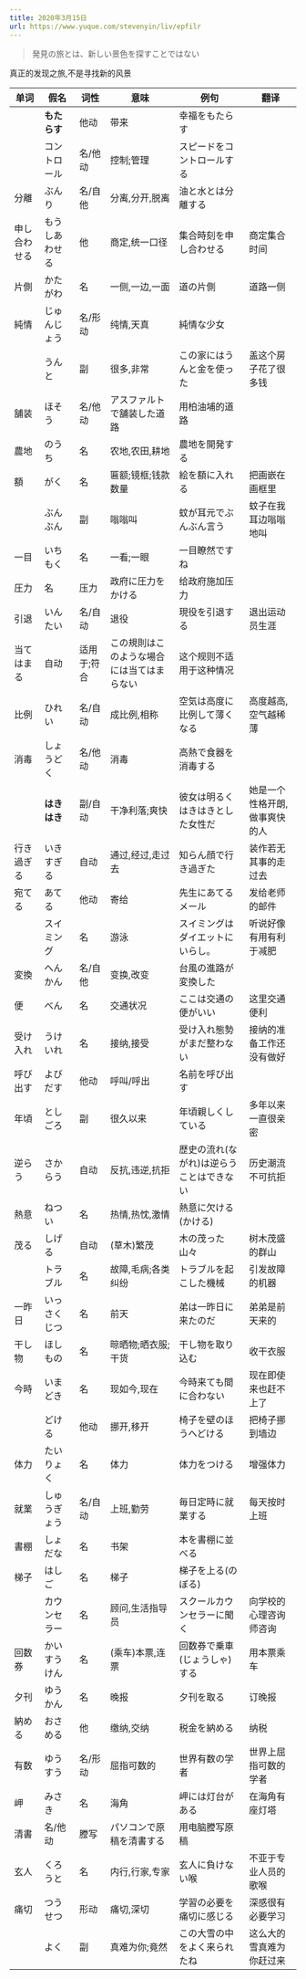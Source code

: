 ```yaml
---
title: 2020年3月15日
url: https://www.yuque.com/stevenyin/liv/epfilr
---
```


> 発見の旅とは、新しい景色を探すことではない

真正的发现之旅,不是寻找新的风景

| 单词 | 假名 | 词性 | 意味 | 例句 | 翻译 |
| --- | --- | --- | --- | --- | --- |
|  | **もたらす** | 他动 | 带来 | 幸福をもたらす |  |
|  | コントロール | 名/他动 | 控制;管理 | スピードをコントロールする |  |
| 分離 | ぶんり | 名/自他 | 分离,分开,脱离 | 油と水とは分離する |  |
| 申し合わせる | もうしあわせる | 他 | 商定,统一口径 | 集合時刻を申し合わせる | 商定集合时间 |
| 片側 | かたがわ | 名 | 一侧,一边,一面 | 道の片側 | 道路一侧 |
| 純情 | じゅんじょう | 名/形动 | 纯情,天真 | 純情な少女 |  |
|  | うんと | 副 | 很多,非常 | この家にはうんと金を使った | 盖这个房子花了很多钱 |
| 舗装 | ほそう | 名/他动 | アスファルトで舗装した道路 | 用柏油埔的道路 |  |
| 農地 | のうち | 名 | 农地,农田,耕地 | 農地を開発する |  |
| 額 | がく | 名 | 匾额;镜框;钱款数量 | 絵を額に入れる | 把画嵌在画框里 |
|  | ぶんぶん | 副 | 嗡嗡叫 | 蚊が耳元でぶんぶん言う | 蚊子在我耳边嗡嗡地叫 |
| 一目 | いちもく | 名 | 一看;一眼 | 一目瞭然ですね |  |
| 圧力 | 名 | 压力 | 政府に圧力をかける | 给政府施加压力 |  |
| 引退 | いんたい | 名/自动 | 退役 | 現役を引退する | 退出运动员生涯 |
| 当てはまる | 自动 | 适用于;符合 | この規則はこのような場合には当てはまらない | 这个规则不适用于这种情况 |  |
| 比例 | ひれい | 名/自动 | 成比例,相称 | 空気は高度に比例して薄くなる | 高度越高,空气越稀薄 |
| 消毒 | しょうどく | 名/他动 | 消毒 | 高熱で食器を消毒する |  |
|  | **はきはき** | 副/自动 | 干净利落;爽快 | 彼女は明るくはきはきとした女性だ | 她是一个性格开朗,做事爽快的人 |
| 行き過ぎる | いきすぎる | 自动 | 通过,经过,走过去 | 知らん顔で行き過ぎた | 装作若无其事的走过去 |
| 宛てる | あてる | 他动 | 寄给 | 先生にあてるメール | 发给老师的邮件 |
|  | スイミング | 名 | 游泳 | スイミングはダイエットにいらし。 | 听说好像有用有利于减肥 |
| 変換 | へんかん | 名/自他 | 变换,改变 | 台風の進路が変換した |  |
| 便 | べん | 名 | 交通状况 | ここは交通の便がいい | 这里交通便利 |
| 受け入れ | うけいれ | 名 | 接纳,接受 | 受け入れ態勢がまだ整わない | 接纳的准备工作还没有做好 |
| 呼び出す | よびだす | 他动 | 呼叫/呼出 | 名前を呼び出す |  |
| 年頃 | としごろ | 副 | 很久以来 | 年頃親しくしている | 多年以来一直很亲密 |
| 逆らう | さからう | 自动 | 反抗,违逆,抗拒 | 歴史の流れ(ながれ)は逆らうことはできない | 历史潮流不可抗拒 |
| 熱意 | ねつい | 名 | 热情,热忱,激情 | 熱意に欠ける(かける) |  |
| 茂る | しげる | 自动 | (草木)繁茂 | 木の茂った山々 | 树木茂盛的群山 |
|  | トラブル | 名 | 故障,毛病;各类纠纷 | トラブルを起こした機械 | 引发故障的机器 |
| 一昨日 | いっさくじつ | 名 | 前天 | 弟は一昨日に来たのだ | 弟弟是前天来的 |
| 干し物 | ほしもの | 名 | 晾晒物;晒衣服;干货 | 干し物を取り込む | 收干衣服 |
| 今時 | いまどき | 名 | 现如今,现在 | 今時来ても間に合わない | 现在即使来也赶不上了 |
|  | どける | 他动 | 挪开,移开 | 椅子を壁のほうへどける | 把椅子挪到墙边 |
| 体力 | たいりょく | 名 | 体力 | 体力をつける | 增强体力 |
| 就業 | しゅうぎょう | 名/自动 | 上班,勤劳 | 毎日定時に就業する | 每天按时上班 |
| 書棚 | しょだな | 名 | 书架 | 本を書棚に並べる |  |
| 梯子 | はしご | 名 | 梯子 | 梯子を上る(のぼる) |  |
|  | カウンセラー | 名 | 顾问,生活指导员 | スクールカウンセラーに聞く | 向学校的心理咨询师咨询 |
| 回数券 | かいすうけん | 名 | (乘车)本票,连票 | 回数券で乗車(じょうしゃ)する | 用本票乘车 |
| 夕刊 | ゆうかん | 名 | 晚报 | 夕刊を取る | 订晚报 |
| 納める | おさめる | 他 | 缴纳,交纳 | 税金を納める | 纳税 |
| 有数 | ゆうすう | 名/形动 | 屈指可数的 | 世界有数の学者 | 世界上屈指可数的学者 |
| 岬 | みさき | 名 | 海角 | 岬には灯台がある | 在海角有座灯塔 |
| 清書 | 名/他动 | 謄写 | パソコンで原稿を清書する | 用电脑謄写原稿 |  |
| 玄人 | くろうと | 名 | 内行,行家,专家 | 玄人に負けない喉 | 不亚于专业人员的歌喉 |
| 痛切 | つうせつ | 形动 | 痛切,深切 | 学習の必要を痛切に感じる | 深感很有必要学习 |
|  | よく | 副 | 真难为你;竟然 | この大雪の中をよく来られたね | 这么大的雪真难为你赶过来 |
